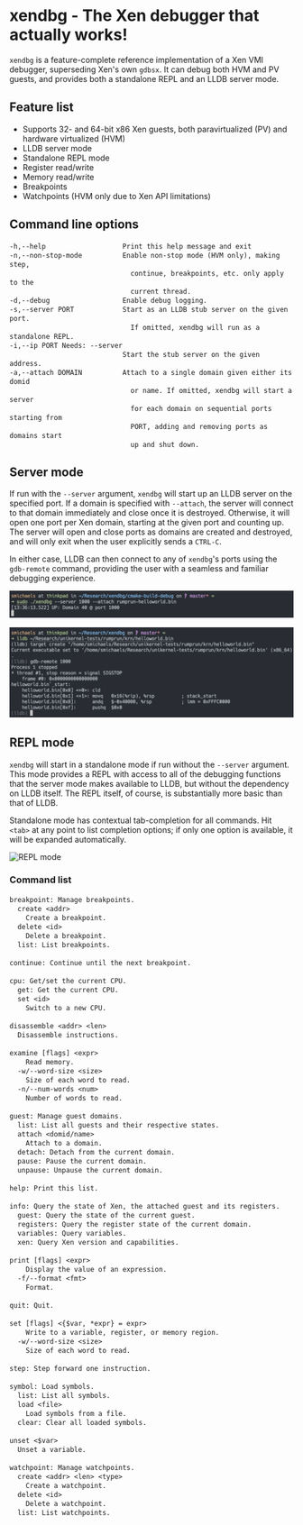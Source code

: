 # xendbg - The Xen debugger that actually works!

`xendbg` is a feature-complete reference implementation of a Xen VMI debugger,
superseding Xen's own `gdbsx`. It can debug both HVM and PV guests, and
provides both a standalone REPL and an LLDB server mode.

## Feature list

* Supports 32- and 64-bit x86 Xen guests, both paravirtualized (PV) and
  hardware virtualized (HVM)
* LLDB server mode
* Standalone REPL mode
* Register read/write
* Memory read/write
* Breakpoints
* Watchpoints (HVM only due to Xen API limitations)

## Command line options

```
-h,--help                   Print this help message and exit
-n,--non-stop-mode          Enable non-stop mode (HVM only), making step,
                              continue, breakpoints, etc. only apply to the
                              current thread.
-d,--debug                  Enable debug logging.
-s,--server PORT            Start as an LLDB stub server on the given port.
                              If omitted, xendbg will run as a standalone REPL.
-i,--ip PORT Needs: --server
                            Start the stub server on the given address.
-a,--attach DOMAIN          Attach to a single domain given either its domid
                              or name. If omitted, xendbg will start a server
                              for each domain on sequential ports starting from
                              PORT, adding and removing ports as domains start
                              up and shut down.
```

## Server mode

If run with the `--server` argument, `xendbg` will start up an LLDB server on
the specified port. If a domain is specified with `--attach`, the server will
connect to that domain immediately and close once it is destroyed. Otherwise,
it will open one port per Xen domain, starting at the given port and counting
up. The server will open and close ports as domains are created and destroyed,
and will only exit when the user explicitly sends a `CTRL-C`.

In either case, LLDB can then connect to any of `xendbg`'s ports using the
`gdb-remote` command, providing the user with a seamless and familiar debugging
experience.

![LLDB mode](demos/xendbg-lldb1.png)

![LLDB](demos/xendbg-lldb2.png)

## REPL mode

`xendbg` will start in a standalone mode if run without the `--server`
argument. This mode provides a REPL with access to all of the debugging
functions that the server mode makes available to LLDB, but without the
dependency on LLDB itself. The REPL itself, of course, is substantially
more basic than that of LLDB.

Standalone mode has contextual tab-completion for all commands. Hit `<tab>` at
any point to list completion options; if only one option is available, it will
be expanded automatically.

![REPL mode](demos/xendbg-repl.gif)

### Command list

```
breakpoint: Manage breakpoints.
  create <addr>
    Create a breakpoint.
  delete <id>
    Delete a breakpoint.
  list: List breakpoints.

continue: Continue until the next breakpoint.

cpu: Get/set the current CPU.
  get: Get the current CPU.
  set <id>
    Switch to a new CPU.

disassemble <addr> <len>
  Disassemble instructions.

examine [flags] <expr>
    Read memory.
  -w/--word-size <size>
    Size of each word to read.
  -n/--num-words <num>
    Number of words to read.

guest: Manage guest domains.
  list: List all guests and their respective states.
  attach <domid/name>
    Attach to a domain.
  detach: Detach from the current domain.
  pause: Pause the current domain.
  unpause: Unpause the current domain.

help: Print this list.

info: Query the state of Xen, the attached guest and its registers.
  guest: Query the state of the current guest.
  registers: Query the register state of the current domain.
  variables: Query variables.
  xen: Query Xen version and capabilities.

print [flags] <expr>
    Display the value of an expression.
  -f/--format <fmt>
    Format.

quit: Quit.

set [flags] <{$var, *expr} = expr>
    Write to a variable, register, or memory region.
  -w/--word-size <size>
    Size of each word to read.

step: Step forward one instruction.

symbol: Load symbols.
  list: List all symbols.
  load <file>
    Load symbols from a file.
  clear: Clear all loaded symbols.

unset <$var>
  Unset a variable.

watchpoint: Manage watchpoints.
  create <addr> <len> <type>
    Create a watchpoint.
  delete <id>
    Delete a watchpoint.
  list: List watchpoints.
```
